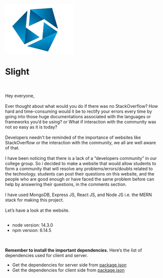 <img src="https://github.com/RaiLokesh/slight-app/blob/master/client/public/circle-cropped.png?raw=true"></img><h1><b>Slight</b></h1>
<br><br>
Hey everyone,
<br><br>
Ever thought about what would you do if there was no StackOverflow? How hard and time-consuming would it be to rectify your errors every time by going into those huge documentations associated with the languages or frameworks you’d be using? or 
What if interaction with the community was not so easy as it is today?
<br><br>
Developers needn’t be reminded of the importance of websites like StackOverflow or the interaction with the community, we all are well aware of that.
<br><br>
I have been noticing that there is a lack of a “developers community” in our college group.
So i decided to make a website that would allow students to form a community that will resolve any problems/errors/doubts related to the technology.
students can post their questions on this website, and the people who are good enough or have faced the same problem before can help by answering their questions, in the comments section.
<br><br>
I have used MongoDB, Express JS, React JS, and Node JS i.e. the MERN stack for making this project.
<br><br>
Let’s have a look at the website.
<br><br>
<ul>
<li>node version: 14.3.0</li>
<li>npm version: 6.14.5</li>
</ul>
<br> <br>
<b>Remember to install the important dependencies.</b> Here’s the list of dependencies used for client and server.
<ul>
<li>Get the dependencies for server side from <a href="https://github.com/RaiLokesh/slight-app/blob/master/client/package.json">package.json</a>
<li>Get the dependencies for client side from <a href="https://github.com/RaiLokesh/slight-app/blob/master/package.json">package.json</a>
</ul>
<br>




